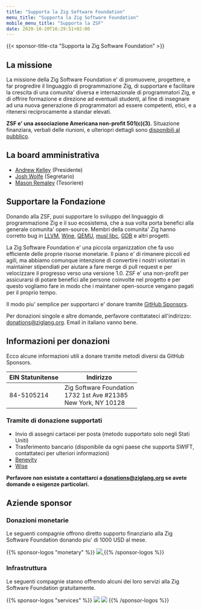 ```yaml
---
title: "Supporta la Zig Software Foundation"
menu_title: "Supporta la Zig Software Foundation"
mobile_menu_title: "Supporta la ZSF"
date: 2020-10-20T16:29:51+02:00
---
```

{{< sponsor-title-cta "Supporta la Zig Software Foundation" >}}

## La missione
La missione della Zig Software Foundation e' di promuovere, progettere, e far progredire il linguaggio di programmazione Zig, di supportare e facilitare la crescita di una comunita' diversa e internazionale di programmatori Zig, e di offrire formazione e direzione ad eventuali studenti, al fine di insegnare ad una nuova generazione di programmatori ad essere competenti, etici, e a ritenersi reciprocamente a standar elevati.


**ZSF e' una associazione Americana non-profit 501(c)(3).** Situazione finanziara, verbali delle riunioni, e ulteriopri dettagli sono [disponibili al pubblico](https://drive.google.com/drive/folders/1ucHARxVbhrBbuZDbhrGHYDTsYAs8_bMH?usp=sharing). 

## La board amministrativa

- [Andrew Kelley](https://andrewkelley.me/) (Presidente)
- [Josh Wolfe](https://github.com/thejoshwolfe/) (Segretario)
- [Mason Remaley](https://twitter.com/masonremaley/) (Tesoriere)

## Supportare la Fondazione

Donando alla ZSF, puoi supportare lo sviluppo del linguaggio di programmazione Zig e il suo ecosistema, che a sua volta porta benefici alla generale comunita' open-source. Membri della comunita' Zig hanno corretto bug in [LLVM](https://llvm.org/), [Wine](https://winehq.org/), [QEMU](https://qemu.org/), [musl libc](https://musl.libc.org/), [GDB](https://www.gnu.org/software/gdb/) e altri progetti.

La Zig Software Foundation e' una piccola organizzation che fa uso efficiente delle proprie risorse monetarie. Il piano e' di rimanere piccoli ed agili, ma abbiamo comunque intenzione di convertire i nostri volontari in maintainer stipendiati per aiutare a fare merge di pull request e per velocizzare il progresso verso una versione 1.0. ZSF e' una non-profit per assicurarsi di potare benefici alle persone coinvolte nel progetto e per questo vogliamo fare in modo che i maintaner open-source vengano pagati per il proprio tempo.

Il modo piu' semplice per supportarci e' donare tramite [GitHub Sponsors](https://github.com/sponsors/ziglang).

Per donazioni singole e altre domande, perfavore conttatateci all'indirizzo: donations@ziglang.org.
Email in italiano vanno bene.

## Informazioni per donazioni
Ecco alcune informazioni utili a donare tramite metodi diversi da GitHub Sponsors.


|  **EIN Statunitense** | **Indirizzo** |
|-----------------------|---------------|
| 84-5105214  | Zig Software Foundation  <br> 1732 1st Ave #21385  <br> New York, NY 10128|

### Tramite di donazione supportati
- Invio di assegni cartacei per posta (metodo supportato solo negli Stati Uniti)
- Trasferimento bancario (disponibile da ogni paese che supporta SWIFT, contattateci per ulteriori informazioni)
- [Benevity](https://benevity.com)
- [Wise](https://wise.com)

**Perfavore non esistate a contattarci a donations@ziglang.org se avete domande o esigenze particolari.**

## Aziende sponsor

### Donazioni monetarie
Le seguenti compagnie offrono diretto supporto finanziario alla Zig Software Foundation donando piu' di 1000 USD al mese.

{{% sponsor-logos "monetary" %}}
 <a href="https://pex.com" rel="noopener nofollow" target="_blank"><picture>
   <picture>
     <source srcset="../../pex-white.svg" media="(prefers-color-scheme: dark)">
     <img src="../../pex-dark.svg">
   </picture>
 </a>
{{% /sponsor-logos %}}

### Infrastruttura
Le seguenti compagnie stanno offrendo alcuni dei loro servizi alla Zig Software Foundation gratuitamente.

{{% sponsor-logos "services" %}}
![](/lavatech.png)
![](/dropbox.png)
{{% /sponsor-logos %}}
